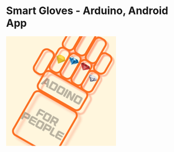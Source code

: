 # Smart Gloves - Arduino, Android App

<img src="https://github.com/jhchoi0303/2021-COSE42100-Team2/blob/main/SmartGloveApp/app/src/main/ic_launcher-playstore.png"  width="300" height="300">

